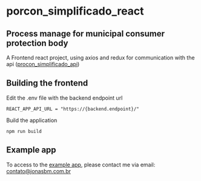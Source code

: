 # porcon_simplificado_react

## Process manage for municipal consumer protection body
A Frontend react project, using axios and redux for communication with the api ([procon_simplificado_api](https://github.com/JonasBM/procon_simplificado_api))

## Building the frontend

Edit the .env file with the backend endpoint url
```
REACT_APP_API_URL = "https://{backend.endpoint}/"
```

Build the application
```
npm run build
```

## Example app

To access to the [example app](https://procon.calculoengenharia.com.br/), please contact me via email: contato@jonasbm.com.br
